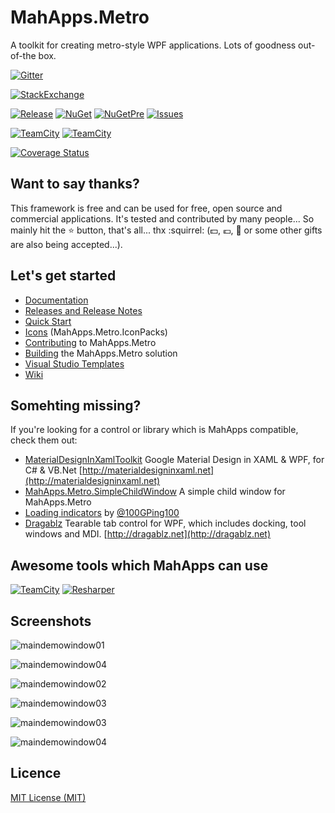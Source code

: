 # MahApps.Metro

A toolkit for creating metro-style WPF applications. Lots of goodness out-of-the box.

[![Gitter](https://img.shields.io/badge/Gitter-Join%20Chat-green.svg?style=flat-square)](https://gitter.im/MahApps/MahApps.Metro)

[![StackExchange](https://img.shields.io/stackexchange/stackoverflow/t/mahapps.metro.svg)](http://stackoverflow.com/questions/tagged/mahapps.metro)

[![Release](https://img.shields.io/github/release/MahApps/MahApps.Metro.svg?style=flat-square)](https://github.com/MahApps/MahApps.Metro/releases/latest)
[![NuGet](https://img.shields.io/nuget/v/MahApps.Metro.svg?style=flat-square)](https://www.nuget.org/packages/MahApps.Metro/)
[![NuGetPre](https://img.shields.io/nuget/vpre/MahApps.Metro.svg?style=flat-square)](https://www.nuget.org/packages/MahApps.Metro/)
[![Issues](https://img.shields.io/github/issues/MahApps/MahApps.Metro.svg?style=flat-square)](https://github.com/MahApps/MahApps.Metro/issues)

[![TeamCity](https://img.shields.io/teamcity/http/builds.brendanforster.com/s/MahApps_MahAppsMetroDevelopAlpha.svg?style=flat-square&&label=TeamCity%20dev)](http://builds.brendanforster.com/viewType.html?buildTypeId=MahApps_MahAppsMetroDevelopAlpha)
[![TeamCity](https://img.shields.io/teamcity/http/builds.brendanforster.com/s/MahApps_MahAppsMetroPullRequests.svg?style=flat-square&&label=TeamCity%20PRs)](http://builds.brendanforster.com/viewType.html?buildTypeId=MahApps_MahAppsMetroPullRequests)

[![Coverage Status](https://coveralls.io/repos/github/Jack109/MahApps.Metro/badge.svg?branch=develop)](https://coveralls.io/github/Jack109/MahApps.Metro?branch=develop)

## Want to say thanks?

This framework is free and can be used for free, open source and commercial applications. It's tested and contributed by many people... So mainly hit the :star: button, that's all... thx :squirrel: (:dollar:, :euro:, :beer: or some other gifts are also being accepted...).

## Let's get started

- [Documentation](https://github.com/MahApps/MahApps.Metro/wiki/Documentation)
- [Releases and Release Notes](https://github.com/MahApps/MahApps.Metro/releases)
- [Quick Start](https://github.com/MahApps/MahApps.Metro/wiki/Quick-Start)
- [Icons](https://github.com/MahApps/MahApps.Metro/wiki/Icons) (MahApps.Metro.IconPacks)
- [Contributing](https://github.com/MahApps/MahApps.Metro/wiki/Contributing) to MahApps.Metro
- [Building](https://github.com/MahApps/MahApps.Metro/wiki/Building-the-MahApps.Metro-solution) the MahApps.Metro solution
- [Visual Studio Templates](https://github.com/MahApps/MahApps.Metro/wiki/Visual-Studio-Templates)
- [Wiki](https://github.com/MahApps/MahApps.Metro/wiki)

## Somehting missing?

If you're looking for a control or library which is MahApps compatible, check them out:

- [MaterialDesignInXamlToolkit](https://github.com/ButchersBoy/MaterialDesignInXamlToolkit) Google Material Design in XAML & WPF, for C# & VB.Net [http://materialdesigninxaml.net](http://materialdesigninxaml.net)
- [MahApps.Metro.SimpleChildWindow](https://github.com/punker76/MahApps.Metro.SimpleChildWindow) A simple child window for MahApps.Metro
- [Loading indicators](https://github.com/100GPing100/LoadingIndicators.WPF) by [@100GPing100](https://github.com/100GPing100)
- [Dragablz](https://github.com/ButchersBoy/Dragablz) Tearable tab control for WPF, which includes docking, tool windows and MDI. [http://dragablz.net](http://dragablz.net)

## Awesome tools which MahApps can use

[![TeamCity](./docs/icon_TeamCity.png)](https://www.jetbrains.com/teamcity/)
[![Resharper](./docs/icon_ReSharper.png)](https://www.jetbrains.com/resharper/)

## Screenshots

![maindemowindow01](./docs/main_demo_window.png)

![maindemowindow04](./docs/mahapps_main.gif)

![maindemowindow02](./docs/main_demo_text.png)

![maindemowindow03](./docs/main_demo_flyout1.png)

![maindemowindow03](./docs/main_demo_flyout2.png)

![maindemowindow04](./docs/main_demo_window.gif)

## Licence

[MIT License (MIT)](./LICENSE)
